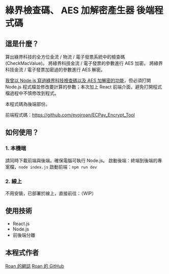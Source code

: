 # 綠界檢查碼、 AES 加解密產生器 後端程式碼

## 這是什麼？

算出綠界科技的全方位金流 / 物流 / 電子發票系統中的檢查碼 (CheckMacValue)。
將綠界科技金流 / 電子發票的參數進行 AES 加密。
將綠界科技金流 / 電子發票加密過的參數進行 AES 解密。

[我曾以 Node.js 寫過綠界科技檢查碼以及 AES 加解密的功能](https://medium.com/@roan6903/hash-and-aes-encrypt-4229c1ba71a5)，但必須打開 Node.js 程式檔並修改要計算的參數；本次加上 React 前端介面，避免打開程式檔過程中不慎修改到程式。

本程式碼為後端部份。

前端程式碼：https://github.com/evojroan/ECPay_Encrypt_Tool

## 如何使用？

### 1. 本機端

請同時下載前端與後端。確保電腦可執行 Node.js。
啟動後端：終端到後端的專案檔，`node index.js`
啟動前端：`npm run dev`

### 2. 線上

不用安裝，已部署於線上，直接前往：（WIP）

## 使用技術
- React.js
- Node.js
- 前後端分離

## 本程式作者

[Roan 的網誌](https://medium.com/@roan6903)
[Roan 的 GitHub](https://github.com/evojroan)
